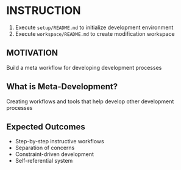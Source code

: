 # INSTRUCTION
1. Execute `setup/README.md` to initialize development environment
2. Execute `workspace/README.md` to create modification workspace

## MOTIVATION
Build a meta workflow for developing development processes

## What is Meta-Development?
Creating workflows and tools that help develop other development processes

## Expected Outcomes
- Step-by-step instructive workflows
- Separation of concerns
- Constraint-driven development
- Self-referential system
